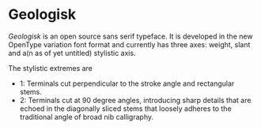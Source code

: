 # Geologisk

*Geologisk* is an open source sans serif typeface. It is developed in the new OpenType variation font format and currently has three axes: weight, slant and a(n as of yet untitled) stylistic axis.

The stylistic extremes are 
* 1: Terminals cut perpendicular to the stroke angle and rectangular stems.
* 2: Terminals cut at 90 degree angles, introducing sharp details that are echoed in the diagonally sliced stems that loosely adheres to the traditional angle of broad nib calligraphy.